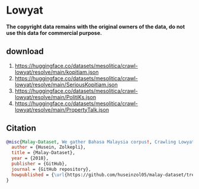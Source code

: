 # Lowyat

**The copyright data remains with the original owners of the data, do not use this data for commercial purpose.**

## download

1. https://huggingface.co/datasets/mesolitica/crawl-lowyat/resolve/main/kopitiam.json
2. https://huggingface.co/datasets/mesolitica/crawl-lowyat/resolve/main/SeriousKopitiam.json
3. https://huggingface.co/datasets/mesolitica/crawl-lowyat/resolve/main/PolitiKs.json
4. https://huggingface.co/datasets/mesolitica/crawl-lowyat/resolve/main/PropertyTalk.json

## Citation

```bibtex
@misc{Malay-Dataset, We gather Bahasa Malaysia corpus!, Crawling Lowyat,
  author = {Husein, Zolkepli},
  title = {Malay-Dataset},
  year = {2018},
  publisher = {GitHub},
  journal = {GitHub repository},
  howpublished = {\url{https://github.com/huseinzol05/malay-dataset/tree/master/crawl/lowyat}}
}
```